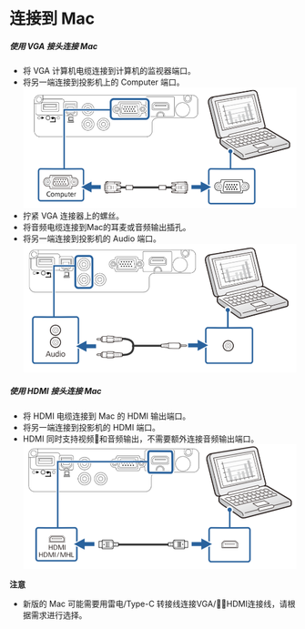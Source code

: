 # 连接到 Mac

##### 使用 VGA 接头连接 Mac

- 将 VGA 计算机电缆连接到计算机的监视器端口。
- 将另一端连接到投影机上的 Computer 端口。
![VGA_video](../../images/VGA_video.png)
- 拧紧 VGA 连接器上的螺丝。
- 将音频电缆连接到Mac的耳麦或音频输出插孔。
- 将另一端连接到投影机的 Audio 端口。
![VGA_audio](../../images/VGA_audio.png)

##### 使用 HDMI 接头连接 Mac
- 将 HDMI 电缆连接到 Mac 的 HDMI 输出端口。
- 将另一端连接到投影机的 HDMI 端口。
- HDMI 同时支持视频和音频输出，不需要额外连接音频输出端口。
   ![hdmi](../../images/hdmi.png)

**注意**
- 新版的 Mac 可能需要用雷电/Type-C 转接线连接VGA/HDMI连接线，请根据需求进行选择。